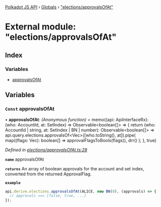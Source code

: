 [Polkadot JS API](../README.md) › [Globals](../globals.md) › ["elections/approvalsOfAt"](_elections_approvalsofat_.md)

# External module: "elections/approvalsOfAt"

## Index

### Variables

* [approvalsOfAt](_elections_approvalsofat_.md#const-approvalsofat)

## Variables

### `Const` approvalsOfAt

• **approvalsOfAt**: *(Anonymous function)* =  memo((api: ApiInterfaceRx): (who: AccountId, at: SetIndex) => Observable<boolean[]> => {
  return (who: AccountId | string, at: SetIndex | BN | number): Observable<boolean[]> =>
    api.query.elections.approvalsOf<Vec<ApprovalFlag>>([who.toString(), at]).pipe(
      map((flags: Vec<ApprovalFlag>): boolean[] => approvalFlagsToBools(flags)),
      drr()
    );
}, true)

*Defined in [elections/approvalsOfAt.ts:28](https://github.com/polkadot-js/api/blob/2371d6a29c/packages/api-derive/src/elections/approvalsOfAt.ts#L28)*

**`name`** approvalsOfAt

**`returns`** An array of boolean approvals for the account and set index, converted from the returned ApprovalFlag.

**`example`** 
<BR>

```javascript
api.derive.elections.approvalsOfAt(ALICE, new BN(0), (approvals) => {
  // approvals === [false, true, ...]
});
```
